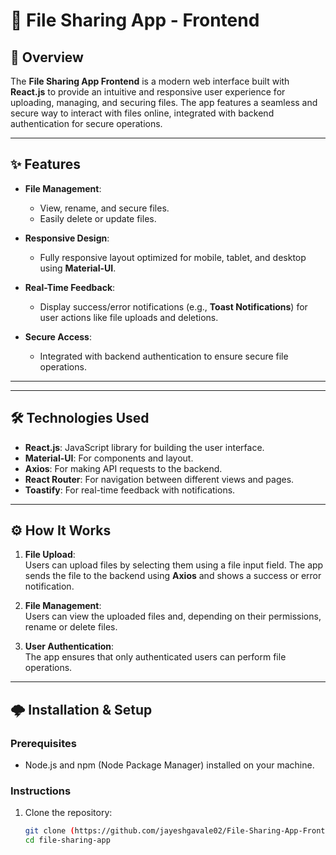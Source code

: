 
# 📁 **File Sharing App - Frontend**

## 📝 **Overview**
The **File Sharing App Frontend** is a modern web interface built with **React.js** to provide an intuitive and responsive user experience for uploading, managing, and securing files. The app features a seamless and secure way to interact with files online, integrated with backend authentication for secure operations.

---

## ✨ **Features**
- **File Management**:  
   - View, rename, and secure files.
   - Easily delete or update files.

- **Responsive Design**:  
   - Fully responsive layout optimized for mobile, tablet, and desktop using **Material-UI**.

- **Real-Time Feedback**:  
   - Display success/error notifications (e.g., **Toast Notifications**) for user actions like file uploads and deletions.

- **Secure Access**:  
   - Integrated with backend authentication to ensure secure file operations.

---

---

## 🛠️ **Technologies Used**
- **React.js**: JavaScript library for building the user interface.
- **Material-UI**: For components and layout.
- **Axios**: For making API requests to the backend.
- **React Router**: For navigation between different views and pages.
- **Toastify**: For real-time feedback with notifications.

---

## ⚙️ **How It Works**
1. **File Upload**:  
   Users can upload files by selecting them using a file input field. The app sends the file to the backend using **Axios** and shows a success or error notification.

2. **File Management**:  
   Users can view the uploaded files and, depending on their permissions, rename or delete files.

3. **User Authentication**:  
   The app ensures that only authenticated users can perform file operations.

---

## 🌩️ **Installation & Setup**

### **Prerequisites**
- Node.js and npm (Node Package Manager) installed on your machine.

### **Instructions**

1. Clone the repository:
   ```bash
   git clone (https://github.com/jayeshgavale02/File-Sharing-App-Frontend.git)
   cd file-sharing-app
